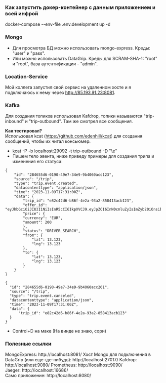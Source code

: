 ### Как запустить докер-контейнер с данным приложением и всей инфрой

docker-compose --env-file .env.development up -d

### Mongo
* Для просмотра БД можно использовать mongo-express. Креды: "user" и "pass".  
* Или можно использовать DataGrip. Креды для SCRAM-SHA-1: "root" и "root", база аутентификации - "admin".

### Location-Service
Мой коллега запустил свой сервис на удаленном хосте и я подключаюсь к нему через http://85.193.91.23:8081.  

### Kafka
Для создания топиков использовал Kafdrop, топики называются "trip-inbound" и "trip-outbound". Там же смотрел все сообщения.

**Как тестировал?**  
Использовал kcat (https://github.com/edenhill/kcat) для создания сообщений, чтобы их читал консьюмер.
* kcat -P -b localhost:29092 -t trip-outbound -D "\e"  
* Пишем тело эвента, ниже приведу примеры для создания трипа и изменения его статуса:  
```
{
    "id": "284655d6-0190-49e7-34e9-9b4060acc123",
    "source": "/trip",
    "type": "trip.event.created",
    "datacontenttype": "application/json",
    "time": "2023-11-09T17:31:00Z",
    "data": {
        "trip_id": "e82c42d6-b86f-4e2a-93a2-858413acb123",
        "offer_id": "eyJhbGciOiJIUzI1NiIsInR5cCI6IkpXVCJ9.eyJpZCI6InN0cmluZyIsImZyb20iOnsibGF0IjowLCJsbmciOjB9LCJ0byI6eyJsYXQiOjAsImxuZyI6MH0sImNsaWVudF9pZCI6InN0cmluZyIsInByaWNlIjp7ImFtb3VudCI6OTkuOTUsImN1cnJlbmN5IjoiUlVCIn19.fg0Bv2ONjT4r8OgFqJ2tpv67ar7pUih2LhDRCRhWW3c",
        "price": {
        "currency": "EUR",
        "amount": 200
        },
        "status": "DRIVER_SEARCH",
        "from": {
            "lat": 13.123,
            "lng": 13.123
        },
        "to": {
            "lat": 13.123,
            "lng": 13.123
        }
    }
}
  ```
  ```
{
    "id": "284655d6-0190-49e7-34e9-9b4060acc261",
    "source": "/trip",
    "type": "trip.event.canceled",
    "datacontenttype": "application/json",
    "time": "2023-11-09T17:31:00Z",
    "data": {
        "trip_id": "e82c42d6-b86f-4e2a-93a2-858413acb123"
    }
}
  ```
* Control+D на маке (На винде не знаю, сори)

### Полезные ссылки
MongoExpress: http://localhost:8081/
Хост Mongo для подключения в DataGrip (или еще где-нибудь): http://localhost:27017/
Kafdrop: http://localhost:9080/
Prometheus: http://localhost:9090/  
Jaeger: http://localhost:16686/  
Само приложение: http://localhost:8080/  